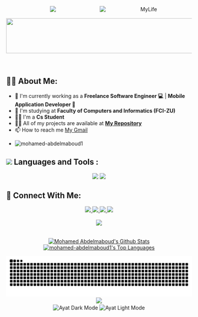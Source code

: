 <div align="center">
    <img src="https://readme-typing-svg.herokuapp.com/?font=Righteous&size=35&center=true&vCenter=true&width=500&height=70&duration=4000&lines=Hi+There!+👋;+I'm+Mohamed+Abdelmaoud!+🚀;Flutter%20Developer;" />
    <img align="right" alt="MyLife" width="250" src="https://user-images.githubusercontent.com/74038190/229223156-0cbdaba9-3128-4d8e-8719-b6b4cf741b67.gif?cid=790b7611rb8cp36foa8zqipr0yzqyv3d79uoce4fn7lbxott&ep=v1_gifs_search&rid=giphy.gif&ct=g">
</div>

<p align="center">
  <img src="https://github.com/Govindv7555/Govindv7555/blob/main/49e76e0596857673c5c80c85b84394c1.gif" width=550px height=95px>
</p> 

<br>

## 🙋‍♂️ About Me:
- 🔭 I'm currently working as a **Freelance Software Engineer 💻** | **Mobile Application Developer 📱**
- 🌱 I'm studying at **Faculty of Computers and Informatics (FCI-ZU)**
- 👨‍💻 I'm a **Cs Student**
- 👨‍💻 All of my projects are available at **[My Repository](https://github.com/mohamed-abdelmaboud1?tab=repositories)**
- 📫 How to reach me [My Gmail](mailto:mohamedabdlmabod03@gmail.com)
- <p align="left"> <img src="https://komarev.com/ghpvc/?username=mohamed-abdelmaboud1&label=Profile%20views&color=0e75b6&style=flat" alt="mohamed-abdelmaboud1" /> </p>

## <img src="https://media2.giphy.com/media/QssGEmpkyEOhBCb7e1/giphy.gif?cid=ecf05e47a0n3gi1bfqntqmob8g9aid1oyj2wr3ds3mg700bl&rid=giphy.gif" width ="3%">  Languages and Tools :
<div align="center">
    <img src="https://skillicons.dev/icons?i=flutter,dart,firebase,c,python,kotlin" />
    <img src="https://skillicons.dev/icons?i=git,github,androidstudio,vscode,mongodb,figma,postman,html,css" /><br>
</div>

## 🤝 Connect With Me:
<div align="center">
    <a href="https://www.linkedin.com/in/mohamed-abdelmaboud-a95632296?utm_source=share&utm_campaign=share_via&utm_content=profile&utm_medium=android_app" target="_blank">
        <img src="https://img.shields.io/badge/LinkedIn-0077B5?style=for-the-badge&logo=linkedin&logoColor=white" target="_blank" />
    </a>
    <a href="mailto:mohamedabdlmabod03@gmail.com">
        <img src="https://img.shields.io/badge/Gmail-333333?style=for-the-badge&logo=gmail&logoColor=red" />
    </a>
    <a href="https://mohamed-abdelmaboud1.github.io/my_portfolio/" target="_blank">
        <img src="https://img.shields.io/badge/Portfolio-40A787?style=for-the-badge&logo=web&logoColor=white" target="_blank" />
    </a>
    <a href="https://wa.me/+201029648334?text=Hello Mohamed,i am from GitHub Repository \nHow are you ♥️">
        <img src="https://img.shields.io/badge/WhatsApp-65B741?style=for-the-badge&logo=whatsapp&logoColor=white" />
    </a>
</div>

<br>
<div align="center">
    <img src="https://user-images.githubusercontent.com/73097560/115834477-dbab4500-a447-11eb-908a-139a6edaec5c.gif" />
</div>
<br>

<p align="center">
<a href="https://github.com/mohamed-abdelmaboud1/github-readme-stats"><img alt="Mohamed Abdelmaboud's Github Stats" src="https://github-readme-stats.vercel.app/api?username=mohamed-abdelmaboud1&show_icons=true&count_private=true&theme=react&hide_border=true&bg_color=0D1117&custom_title=Mohamed%20Abdelmaboud's%20Github%20Stats" /></a>
<a href="https://github.com/mohamed-abdelmaboud1/github-readme-stats"><img alt="mohamed-abdelmaboud1's Top Languages" src="https://github-readme-stats.vercel.app/api/top-langs/?username=mohamed-abdelmaboud1&langs_count=8&count_private=true&layout=compact&theme=react&hide_border=true&bg_color=0D1117" /></a>
</p>

<div align="center">
  <img src="https://raw.githubusercontent.com/mohamed-abdelmaboud1/mohamed-abdelmaboud1/output/snake.svg" alt="Snake animation" />
  <img src="https://profile-counter.glitch.me/mohamed-abdelmaboud1/count.svg?"  />
</div>

<div align="center">
  <img src="https://github.com/user-attachments/assets/916aad76-a56d-4e72-a2de-5f70d5ecde93#gh-dark-mode-only" alt="Ayat Dark Mode" />
  <img src="https://github.com/user-attachments/assets/1ba2bd51-f9b2-4080-b48b-7f6dd9845336#gh-light-mode-only" alt="Ayat Light Mode" />
</div>

